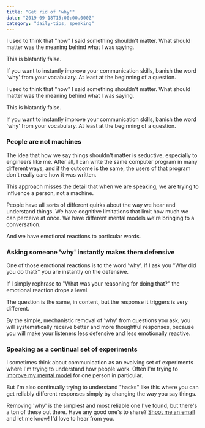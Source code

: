 ```yaml
---
title: "Get rid of 'why'"
date: "2019-09-18T15:00:00.000Z"
category: "daily-tips, speaking"
---
```


I used to think that "how" I said something shouldn't matter. What should matter was the meaning behind what I was saying.

This is blatantly false.

If you want to instantly improve your communication skills, banish the word 'why' from your vocabulary. At least at the beginning of a question.

<!-- more -->

I used to think that "how" I said something shouldn't matter. What should matter was the meaning behind what I was saying.

This is blatantly false.

If you want to instantly improve your communication skills, banish the word 'why' from your vocabulary. At least at the beginning of a question.

### People are not machines

The idea that how we say things shouldn't matter is seductive, especially to engineers like me. After all, I can write the same computer program in many different ways, and if the outcome is the same, the users of that program don't really care how it was written.

This approach misses the detail that when we are speaking, we are trying to influence a person, not a machine. 

People have all sorts of different quirks about the way we hear and understand things. We have cognitive limitations that limit how much we can perceive at once. We have different mental models we're bringing to a conversation.

And we have emotional reactions to particular words.

### Asking someone 'why' instantly makes them defensive

One of those emotional reactions is to the word 'why'. If I ask you "Why did you do that?" you are instantly on the defensive.

If I simply rephrase to "What was your reasoning for doing that?" the emotional reaction drops a level.

The question is the same, in content, but the response it triggers is very different.

By the simple, mechanistic removal of 'why' from questions you ask, you will systematically receive better and more thoughtful responses, because you will make your listeners less defensive and less emotionally reactive.

### Speaking as a continual set of experiments

I sometimes think about communication as an evolving set of experiments where I'm trying to understand how people work. Often I'm trying to [improve my mental model](https://www.speakwritelisten.com/blog/9-17-mental-models-make-better-questions) for one person in particular.

But I'm also continually trying to understand "hacks" like this where you can get reliably different responses simply by changing the way you say things. 

Removing 'why' is the simplest and most reliable one I've found, but there's a ton of these out there. Have any good one's to share? [Shoot me an email](mailto:kball@speakwritelisten.com) and let me know! I'd love to hear from you.
